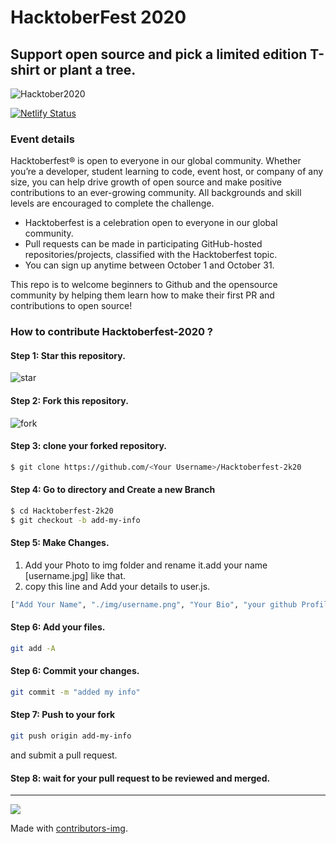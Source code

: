 # HacktoberFest 2020
## Support open source and pick a limited edition T-shirt or plant a tree. 

![Hacktober2020](https://i.imgur.com/hnpukK4.png)

[![Netlify Status](https://api.netlify.com/api/v1/badges/cf2335d3-a437-4484-90c9-e4e929128acc/deploy-status)](https://app.netlify.com/sites/hacktoberfest2k20/deploys)
### Event details
Hacktoberfest® is open to everyone in our global community. Whether you’re a developer, student learning to code, event host, or company of any size, you can help drive growth of open source and make positive contributions to an ever-growing community. All backgrounds and skill levels are encouraged to complete the challenge. 
- Hacktoberfest is a celebration open to everyone in our global community.
- Pull requests can be made in participating GitHub-hosted repositories/projects, classified with the Hacktoberfest topic. 
- You can sign up anytime between October 1 and October 31.


This repo is to welcome beginners to Github and the opensource community by helping them learn how to make their first PR and contributions to open source!

### How to contribute Hacktoberfest-2020 ?
#### Step 1: Star this repository.

![star](https://i.imgur.com/KSsNOwn.png)

#### Step 2: Fork this repository.
![fork](https://i.imgur.com/cRQ0wp2.png)


#### Step 3: clone your forked repository.

```sh
$ git clone https://github.com/<Your Username>/Hacktoberfest-2k20
```

#### Step 4: Go to directory and Create a new Branch
```sh
$ cd Hacktoberfest-2k20
$ git checkout -b add-my-info
```
#### Step 5: Make Changes.

1. Add your Photo to img folder and rename it.add your name [username.jpg] like that.
2. copy this line and Add your details to user.js.

```sh
["Add Your Name", "./img/username.png", "Your Bio", "your github Profile Link"],
```
#### Step 6: Add your files.
```sh
git add -A
```

#### Step 6: Commit your changes.
```sh
git commit -m "added my info"
```
#### Step 7:  Push to your fork 
```sh
git push origin add-my-info
```
and submit a pull request.
#### Step 8: wait for your pull request to be reviewed and merged.


---


<a href="https://github.com/MasterBrian99/Hacktoberfest-2k20/graphs/contributors">
  <img src="https://contributors-img.web.app/image?repo=MasterBrian99/Hacktoberfest-2k20" />
</a>

Made with [contributors-img](https://contributors-img.web.app).


